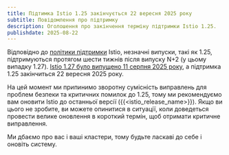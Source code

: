 ```yaml
---
title: Підтимка Istio 1.25 закінчується 22 вересня 2025 року
subtitle: Повідомлення про підтримку
description: Оголошення про закінчення терміну підтримки Istio 1.25.
publishdate: 2025-08-22
---
```


Відповідно до [політики підтримки](/docs/releases/supported-releases#support-policy) Istio, незначні випуски, такі як 1.25, підтримуються протягом шести тижнів після випуску N+2 (у цьому випадку 1.27). [Istio 1.27 було випущено 11 серпня 2025 року](/news/releases/1.27.x/announcing-1.27/), а підтримка 1.25 закінчиться 22 вересня 2025 року.

На цей момент ми припинимо зворотну сумісність виправлень для проблем безпеки та критичних помилок до 1.25, тому ми рекомендуємо вам оновити Istio до останньої версії ({{<istio_release_name>}}). Якщо ви цього не зробите, ви можете опинитися в ситуації, коли доведеться провести велике оновлення в короткий термін, щоб отримати критичне виправлення.

Ми дбаємо про вас і ваші кластери, тому будьте ласкаві до себе і оновіть систему.
